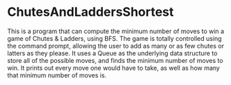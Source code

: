 # ChutesAndLaddersShortest
This is a program that can compute the minimum number of moves to win a game of Chutes &amp; Ladders, using BFS. The game is totally controlled using the command prompt, allowing the user to add as many or as few chutes or latters as they please. It uses a Queue as the underlying data structure to store all of the possible moves, and finds the minimum number of moves to win. It prints out every move one would have to take, as well as how many that minimum number of moves is.
